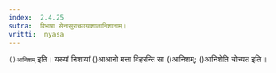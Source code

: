 ```yaml
---
index:  2.4.25
sutra:  विभाषा सेनासुराच्छायाशालानिशानाम्।
vritti:  nyasa
---
```


`()आनिशम्` इति। यस्यां निशायां ()आआनो मत्ता विहरन्ति सा ()आनिशम्; ()आनिशेति चोच्यत इति॥

